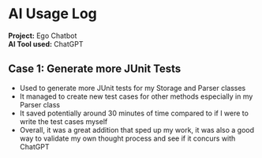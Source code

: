 # AI Usage Log

**Project:** Ego Chatbot  
**AI Tool used:** ChatGPT

## Case 1: Generate more JUnit Tests
- Used to generate more JUnit tests for my Storage
and Parser classes
- It managed to create new test cases for other methods
especially in my Parser class
- It saved potentially around 30 minutes of time compared
to if I were to write the test cases myself
- Overall, it was a great addition that sped up my work,
it was also a good way to validate my own thought
process and see if it concurs with ChatGPT

